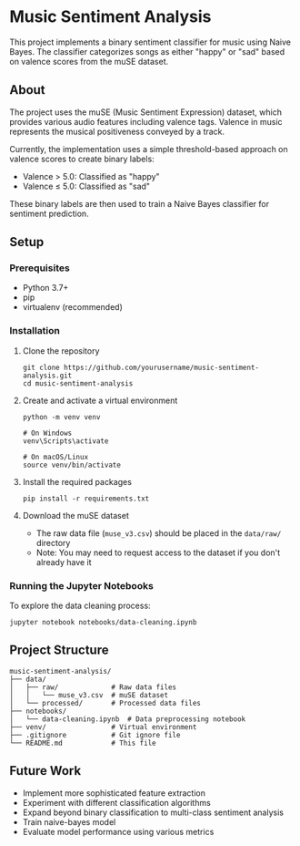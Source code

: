 # Music Sentiment Analysis

This project implements a binary sentiment classifier for music using Naive Bayes. The classifier categorizes songs as either "happy" or "sad" based on valence scores from the muSE dataset.

## About

The project uses the muSE (Music Sentiment Expression) dataset, which provides various audio features including valence tags. Valence in music represents the musical positiveness conveyed by a track. 

Currently, the implementation uses a simple threshold-based approach on valence scores to create binary labels:
- Valence > 5.0: Classified as "happy"
- Valence ≤ 5.0: Classified as "sad"

These binary labels are then used to train a Naive Bayes classifier for sentiment prediction.

## Setup

### Prerequisites

- Python 3.7+
- pip
- virtualenv (recommended)

### Installation

1. Clone the repository
   ```
   git clone https://github.com/yourusername/music-sentiment-analysis.git
   cd music-sentiment-analysis
   ```

2. Create and activate a virtual environment
   ```
   python -m venv venv
   
   # On Windows
   venv\Scripts\activate
   
   # On macOS/Linux
   source venv/bin/activate
   ```

3. Install the required packages
   ```
   pip install -r requirements.txt
   ```

4. Download the muSE dataset
   - The raw data file (`muse_v3.csv`) should be placed in the `data/raw/` directory
   - Note: You may need to request access to the dataset if you don't already have it

### Running the Jupyter Notebooks

To explore the data cleaning process:
```
jupyter notebook notebooks/data-cleaning.ipynb
```

## Project Structure

```
music-sentiment-analysis/
├── data/
│   ├── raw/             # Raw data files
│   │   └── muse_v3.csv  # muSE dataset
│   └── processed/       # Processed data files
├── notebooks/
│   └── data-cleaning.ipynb  # Data preprocessing notebook
├── venv/                # Virtual environment
├── .gitignore           # Git ignore file
└── README.md            # This file
```

## Future Work

- Implement more sophisticated feature extraction
- Experiment with different classification algorithms
- Expand beyond binary classification to multi-class sentiment analysis
- Train naive-bayes model
- Evaluate model performance using various metrics